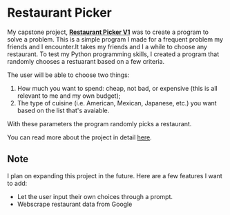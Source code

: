 # Restaurant Picker

My capstone project, [**Restaurant Picker V1**](https://github.com/kellyjadams/RestaurantPicker/blob/main/version1.py) was to create a program to solve a problem. This is a simple program I made for a frequent problem my friends and I encounter.It takes my friends and I a while to choose any restaurant. To test my Python programming skills, I created a program that randomly chooses a restuarant based on a few criteria.

The user will be able to choose two things:
1. How much you want to spend: cheap, not bad, or expensive (this is all relevant to me and my own budget);
2. The type of cuisine (i.e. American, Mexican, Japanese, etc.) you want based on the list that's avaiable.

With these parameters the program randomly picks a restaurant.

You can read more about the project in detail [here](https://www.kellyjadams.com/post/restaurant-picker-project).

## Note
I plan on expanding this project in the future. Here are a few features I want to add:
- Let the user input their own choices through a prompt.
- Webscrape restaurant data from Google
